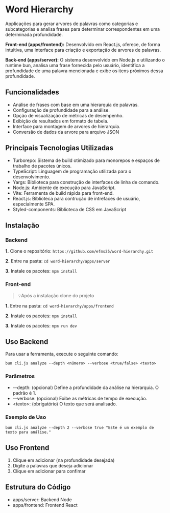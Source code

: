 
# Word Hierarchy

Applicações para gerar arvores de palavras como categorias e subcategorias e analisa frases para determinar correspondentes em uma determinada profundidade.

**Front-end (apps/frontend):** Desenvolvido em React.js, oferece, de forma intuitiva, uma interface para criação e exportação de arvores de palavras.

**Back-end (apps/server):** O sistema desenvolvido em Node.js e utilizando o runtime bun, analisa uma frase fornecida pelo usuário, identifica a profundidade de uma palavra mencionada e exibe os itens próximos dessa profundidade.


## **Funcionalidades**

* Análise de frases com base em uma hierarquia de palavras.  
* Configuração de profundidade para a análise.  
* Opção de visualização de métricas de desempenho.  
* Exibição de resultados em formato de tabela.
* Interface para montagem de arvores de hierarquia.
* Conversão de dados da arvore para arquivo JSON

## **Principais Tecnologias Utilizadas**

* Turborepo: Sistema de build otimizado para monorepos e espaços de trabalho de pacotes únicos.
* TypeScript: Linguagem de programação utilizada para o desenvolvimento.
* Yargs: Biblioteca para construção de interfaces de linha de comando.    
* Node.js: Ambiente de execução para JavaScript.
* Vite: Ferramenta de build rápida para front-end.
* React.js: Biblioteca para contrução de intrefaces de usuário, especialmente SPA.
* Styled-components: Biblioteca de CSS em JavaScript

## **Instalação**

### **Backend**

**1.** Clone o repositório:  `https://github.com/efms25/word-hierarchy.git`

**2.** Entre na pasta: `cd word-hierarchy/apps/server`

**3.** Instale os pacotes: `npm install`

### **Front-end**
> 💡Após a instalação clone do projeto

**1.** Entre na pasta: `cd word-hierarchy/apps/frontend`

**2.** Instale os pacotes: `npm install`

**3.** Instale os pacotes: `npm run dev`

## **Uso Backend**

Para usar a ferramenta, execute o seguinte comando:

`bun cli.js analyze --depth <número> --verbose <true/false> <texto>`



### **Parâmetros**

* \--depth: (opcional) Define a profundidade da análise na hierarquia. O padrão é 1.  
* \--verbose: (opcional) Exibe as métricas de tempo de execução.
* \<texto\>: (obrigatório) O texto que será analisado.


### **Exemplo de Uso**

`bun cli.js analyze --depth 2 --verbose true "Este é um exemplo de texto para análise."`

## **Uso Frontend**

1. Clique em adicionar (na profundidade desejada)
2. Digite a palavras que deseja adicionar 
3. Clique em adicionar para confimar
## **Estrutura do Código**

* apps/server: Backend Node
* apps/frontend: Frontend React


